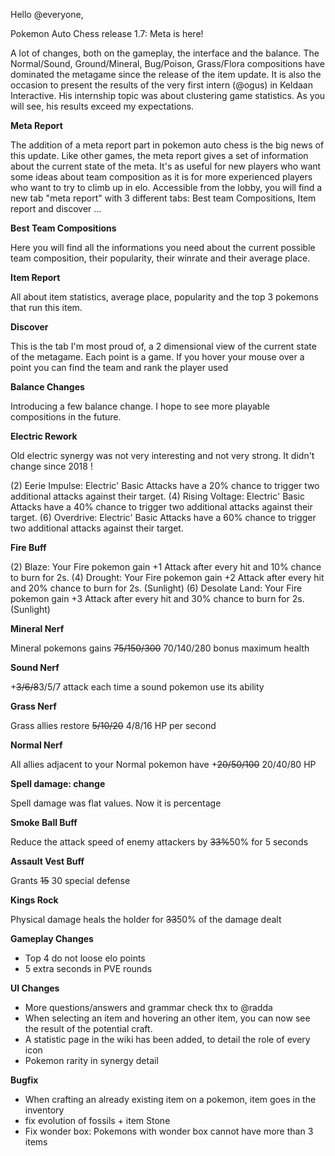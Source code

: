 Hello @everyone,

Pokemon Auto Chess release 1.7: Meta is here!

A lot of changes, both on the gameplay, the interface and the balance. The Normal/Sound, Ground/Mineral, Bug/Poison, Grass/Flora compositions have dominated the metagame since the release of the item update.
It is also the occasion to present the results of the very first intern (@ogus) in Keldaan Interactive. His internship topic was about clustering game statistics. As you will see, his results  exceed my expectations.

**Meta Report**

The addition of a meta report part in pokemon auto chess is the big news of this update. Like other games, the meta report gives a set of information about the current state of the meta. It's as useful for new players who want some ideas about team composition as it is for more experienced players who want to try to climb up in elo.
Accessible from the lobby, you will find a new tab "meta report" with 3 different tabs: Best team Compositions, Item report and discover ...

**Best Team Compositions**

Here you will find all the informations you need about the current possible team composition, their popularity, their winrate and their average place.

**Item Report**

All about item statistics, average place, popularity and the top 3 pokemons that run this item.

**Discover**

This is the tab I'm most proud of, a 2 dimensional view of the current state of the metagame. Each point is a game. If you hover your mouse over a point you can find the team and rank the player used

**Balance Changes**

Introducing a few balance change. I hope to see more playable compositions in the future.

**Electric Rework**

Old electric synergy was not very interesting and not very strong. It didn't change since 2018 !

(2) Eerie Impulse: Electric' Basic Attacks have a 20% chance to trigger two additional attacks against their target.
(4) Rising Voltage: Electric' Basic Attacks have a 40% chance to trigger two additional attacks against their target.
(6) Overdrive: Electric' Basic Attacks have a 60% chance to trigger two additional attacks against their target.

**Fire Buff**

(2) Blaze: Your Fire pokemon gain +1 Attack after every hit and 10% chance to burn for 2s.
(4) Drought: Your Fire pokemon gain +2 Attack after every hit  and 20% chance to burn for 2s. (Sunlight)
(6) Desolate Land: Your Fire pokemon gain +3 Attack after every hit and 30% chance to burn for 2s. (Sunlight)

**Mineral Nerf**

Mineral pokemons gains ~~75/150/300~~ 70/140/280 bonus maximum health

**Sound Nerf**

+~~3/6/8~~3/5/7 attack each time a sound pokemon use its ability

**Grass Nerf**

Grass allies restore ~~5/10/20~~ 4/8/16 HP per second

**Normal Nerf**

All allies adjacent to your Normal pokemon have +~~20/50/100~~ 20/40/80 HP

**Spell damage: change**

Spell damage was flat values. Now it is percentage

**Smoke Ball Buff**

Reduce the attack speed of enemy attackers by ~~33%~~50% for 5 seconds

**Assault Vest Buff**

Grants ~~15~~ 30 special defense

**Kings Rock**

Physical damage heals the holder for ~~33~~50% of the damage dealt

**Gameplay Changes**

- Top 4 do not loose elo points
- 5 extra seconds in PVE rounds

**UI Changes**

- More questions/answers and grammar check thx to @radda
- When selecting an item and hovering an other item, you can now see the result of the potential craft.
- A statistic page in the wiki has been added, to detail the role of every icon
- Pokemon rarity in synergy detail

**Bugfix**

- When crafting an already existing item on a pokemon, item goes in the inventory
- fix evolution of fossils + item Stone
-  Fix wonder box: Pokemons with wonder box cannot have more than 3 items